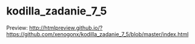 # kodilla_zadanie_7_5
Preview:
http://htmlpreview.github.io/?https://github.com/xenogonx/kodilla_zadanie_7_5/blob/master/index.html
